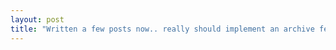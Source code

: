 ```yaml
---
layout: post
title: "Written a few posts now.. really should implement an archive feature"
---
```


